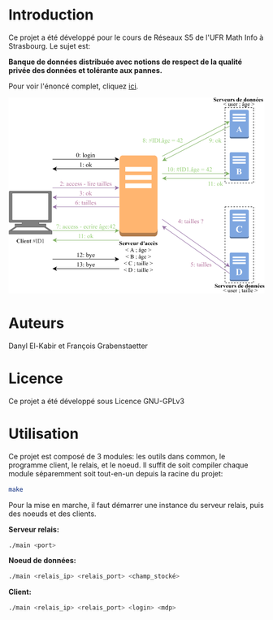 # Introduction

Ce projet a été développé pour le cours de Réseaux S5 de l'UFR Math Info à Strasbourg. Le sujet est:

**Banque de données distribuée avec notions de respect de la qualité privée des données et tolérante aux pannes.**

Pour voir l'énoncé complet, cliquez [ici](enonce.pdf).

![Architecture du projet](schema.png)

# Auteurs

Danyl El-Kabir et François Grabenstaetter

# Licence

Ce projet a été développé sous Licence GNU-GPLv3

# Utilisation

Ce projet est composé de 3 modules: les outils dans common, le programme client, le relais, et le noeud. Il suffit de soit compiler chaque module séparemment soit tout-en-un depuis la racine du projet:

```bash
make
```

Pour la mise en marche, il faut démarrer une instance du serveur relais, puis des noeuds et des clients.

**Serveur relais:**
```bash
./main <port>
```

**Noeud de données:**
```bash
./main <relais_ip> <relais_port> <champ_stocké>
```

**Client:**
```bash
./main <relais_ip> <relais_port> <login> <mdp>
```
